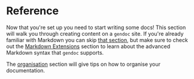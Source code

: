 # Reference

Now that you're set up you need to start writing some docs! This section will walk you through creating content on a `gendoc` site. If you're already familiar with Markdown you can skip [that section](./markdown.md), but make sure to check out the [Markdown Extensions](./markdown-extensions/index.md) section to learn about the advanced Markdown syntax that `gendoc` supports. 

The [organisation](./index.md) section will give tips on how to organise your documentation.